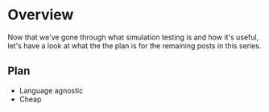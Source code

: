 # Overview

Now that we've gone through what simulation testing is and how it's useful,
let's have a look at what the the plan is for the remaining posts in this
series.

## Plan

* Language agnostic
* Cheap
